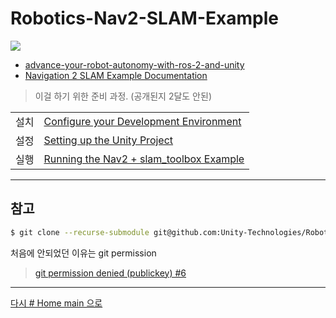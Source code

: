 # Robotics-Nav2-SLAM-Example

![](https://github.com/Unity-Technologies/Robotics-Nav2-SLAM-Example/raw/main/readmes/images/goal_pose.gif)

* [advance-your-robot-autonomy-with-ros-2-and-unity](https://blog.unity.com/manufacturing/advance-your-robot-autonomy-with-ros-2-and-unity)
* [Navigation 2 SLAM Example Documentation](https://github.com/Unity-Technologies/Robotics-Nav2-SLAM-Example)


> 이걸 하기 위한 준비 과정. (공개된지 2달도 안된)


|||
|:---:|:---|
|설치|[Configure your Development Environment](https://github.com/Unity-Technologies/Robotics-Nav2-SLAM-Example/blob/main/readmes/dev_env_setup.md)|
|설정|[Setting up the Unity Project](https://github.com/Unity-Technologies/Robotics-Nav2-SLAM-Example/blob/main/readmes/unity_project.md)|
|실행|[Running the Nav2 + slam_toolbox Example](https://github.com/Unity-Technologies/Robotics-Nav2-SLAM-Example/blob/main/readmes/run_example.md)|



---





## 참고

```bash
$ git clone --recurse-submodule git@github.com:Unity-Technologies/Robotics-Nav2-SLAM-Example.git
```
처음에 안되었던 이유는 git permission

>[git permission denied (publickey) #6](https://github.com/NamWoo/My_ML_Agents/issues/6)


---

[다시 # Home main 으로](../README.md)
